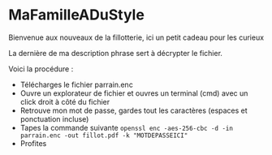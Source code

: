# MaFamilleADuStyle
Bienvenue aux nouveaux de la fillotterie, ici un petit cadeau pour les curieux

La dernière de ma description phrase sert à décrypter le fichier.

Voici la procédure :
- Télécharges le fichier parrain.enc
- Ouvre un explorateur de fichier et ouvres un terminal (cmd) avec un click droit à côté du fichier
- Retrouve mon mot de passe, gardes tout les caractères (espaces et ponctuation incluse)
- Tapes la commande suivante ```openssl enc -aes-256-cbc -d -in parrain.enc -out fillot.pdf -k "MOTDEPASSEICI"```
- Profites
